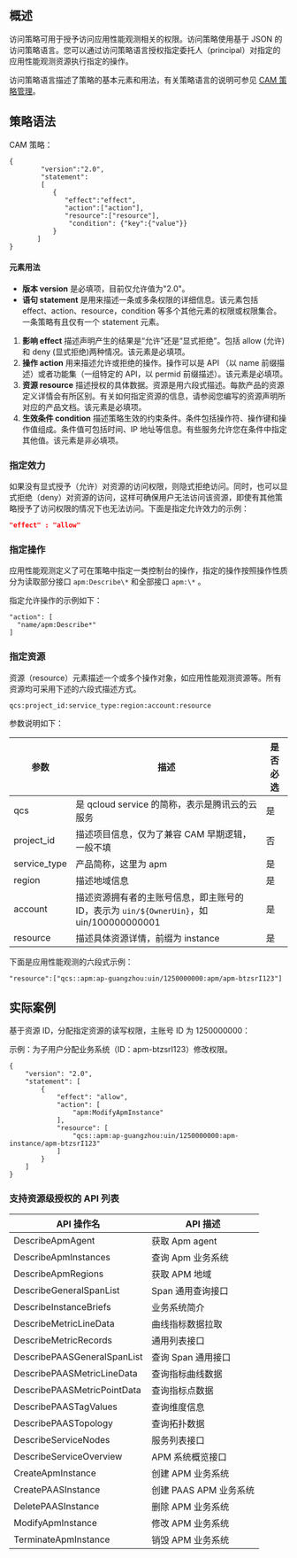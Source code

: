 ## 概述
访问策略可用于授予访问应用性能观测相关的权限。访问策略使用基于 JSON 的访问策略语言。您可以通过访问策略语言授权指定委托人（principal）对指定的应用性能观测资源执行指定的操作。

访问策略语言描述了策略的基本元素和用法，有关策略语言的说明可参见 [CAM 策略管理](https://cloud.tencent.com/document/product/598/10600)。

## 策略语法
CAM 策略：

```
{	 
        "version":"2.0", 
        "statement": 
        [ 
           { 
              "effect":"effect", 
              "action":["action"], 
              "resource":["resource"], 
               "condition": {"key":{"value"}} 
           } 
       ] 
} 

```

#### 元素用法
- **版本 version** 是必填项，目前仅允许值为"2.0"。
- **语句 statement** 是用来描述一条或多条权限的详细信息。该元素包括 effect、action、resource，condition 等多个其他元素的权限或权限集合。一条策略有且仅有一个 statement 元素。
 1. **影响 effect** 描述声明产生的结果是“允许”还是“显式拒绝”。包括 allow (允许)和 deny (显式拒绝)两种情况。该元素是必填项。
 2. **操作 action** 用来描述允许或拒绝的操作。操作可以是 API （以 name 前缀描述）或者功能集（一组特定的 API，以 permid 前缀描述）。该元素是必填项。
 3. **资源 resource** 描述授权的具体数据。资源是用六段式描述。每款产品的资源定义详情会有所区别。有关如何指定资源的信息，请参阅您编写的资源声明所对应的产品文档。该元素是必填项。
 4. **生效条件 condition** 描述策略生效的约束条件。条件包括操作符、操作键和操作值组成。条件值可包括时间、IP 地址等信息。有些服务允许您在条件中指定其他值。该元素是非必填项。



### 指定效力

如果没有显式授予（允许）对资源的访问权限，则隐式拒绝访问。同时，也可以显式拒绝（deny）对资源的访问，这样可确保用户无法访问该资源，即使有其他策略授予了访问权限的情况下也无法访问。下面是指定允许效力的示例：

```json
"effect" : "allow"
```

### 指定操作

应用性能观测定义了可在策略中指定一类控制台的操作，指定的操作按照操作性质分为读取部分接口 `apm:Describe\*` 和全部接口 `apm:\*` 。

指定允许操作的示例如下：

```
"action": [
  "name/apm:Describe*"
]
```

### 指定资源

资源（resource）元素描述一个或多个操作对象，如应用性能观测资源等。所有资源均可采用下述的六段式描述方式。

```plaintext
qcs:project_id:service_type:region:account:resource
```

参数说明如下：

| 参数         | 描述                                                         | 是否必选 |
| ------------ | ------------------------------------------------------------ | -------- |
| qcs          | 是 qcloud service 的简称，表示是腾讯云的云服务               | 是       |
| project_id   | 描述项目信息，仅为了兼容 CAM 早期逻辑，一般不填              | 否       |
| service_type | 产品简称，这里为 apm                                    | 是       |
| region       | 描述地域信息                                                 | 是       |
| account      | 描述资源拥有者的主账号信息，即主账号的 ID，表示为 `uin/${OwnerUin}`，如 uin/100000000001 | 是       |
| resource     | 描述具体资源详情，前缀为 instance                            | 是       |

下面是应用性能观测的六段式示例：

```plaintext
"resource":["qcs::apm:ap-guangzhou:uin/1250000000:apm/apm-btzsrI123"]
```

## 实际案例
基于资源 ID，分配指定资源的读写权限，主账号 ID 为 1250000000：

示例：为子用户分配业务系统（ID：apm-btzsrI123）修改权限。

```
{
    "version": "2.0",
    "statement": [
        {
            "effect": "allow",
            "action": [
                "apm:ModifyApmInstance"
            ],
            "resource": [
                "qcs::apm:ap-guangzhou:uin/1250000000:apm-instance/apm-btzsrI123"
            ]
        }
    ]
}
```


### 支持资源级授权的 API 列表

| API 操作名                  | API 描述            |
| --------------------------- | ------------------ |
| DescribeApmAgent            | 获取 Apm agent     |
| DescribeApmInstances        | 查询 Apm 业务系统  |
| DescribeApmRegions          | 获取 APM 地域      |
| DescribeGeneralSpanList     | Span 通用查询接口  |
| DescribeInstanceBriefs      | 业务系统简介           |
| DescribeMetricLineData      | 曲线指标数据拉取   |
| DescribeMetricRecords       | 通用列表接口       |
| DescribePAASGeneralSpanList | 查询 Span 通用接口 |
| DescribePAASMetricLineData  | 查询指标曲线数据   |
| DescribePAASMetricPointData | 查询指标点数据     |
| DescribePAASTagValues       | 查询维度信息       |
| DescribePAASTopology        | 查询拓扑数据       |
| DescribeServiceNodes        | 服务列表接口       |
| DescribeServiceOverview     | APM 系统概览接口    |
| CreateApmInstance    | 创建 APM 业务系统      |
| CreatePAASInstance   | 创建 PAAS APM 业务系统 |
| DeletePAASInstance   | 删除 APM 业务系统     |
| ModifyApmInstance    | 修改 APM 业务系统       |
| TerminateApmInstance | 销毁 APM 业务系统        |
